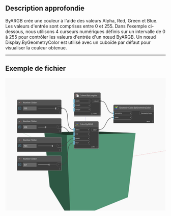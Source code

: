 ## Description approfondie
ByARGB crée une couleur à l'aide des valeurs Alpha, Red, Green et Blue. Les valeurs d'entrée sont comprises entre 0 et 255. Dans l'exemple ci-dessous, nous utilisons 4 curseurs numériques définis sur un intervalle de 0 à 255 pour contrôler les valeurs d'entrée d'un nœud ByARGB. Un nœud Display.ByGeometryColor est utilisé avec un cuboïde par défaut pour visualiser la couleur obtenue.
___
## Exemple de fichier

![ByARGB](./DSCore.Color.ByARGB_img.jpg)

